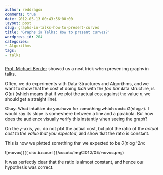 ```yaml
---
author: reddragon
comments: true
date: 2012-05-13 00:43:56+00:00
layout: post
slug: graphs-in-talks-how-to-present-curves
title: 'Graphs in Talks: How to present curves?'
wordpress_id: 204
categories:
- Algorithms
tags:
- talks
---
```


[Prof. Michael Bender](http://www.cs.sunysb.edu/~bender/) showed us a neat trick when presenting graphs in talks.

Often, we do experiments with Data-Structures and Algorithms, and we want to show that the cost of doing _blah_ with the _foo bar_ data structure, is $O(n)$ (which means that if we plot the actual cost against the value $n$, we should get a straight line).

Okay. What intuition do you have for something which costs $O(n\log{n})$. I would say its slope is somewhere between a line and a parabola. But how does the audience visually verify this instantly when seeing the graph?

On the y-axis, you do not plot the actual cost, but plot the ratio of the _actual cost to the value that you expected_, and show that the ratio is constant.

This is how we plotted something that we expected to be $O(n\log\^2{n})$:

![moves]({{ site.baseurl }}/assets/img/2012/05/moves.png)

It was perfectly clear that the ratio is almost constant, and hence our hypothesis was correct.
